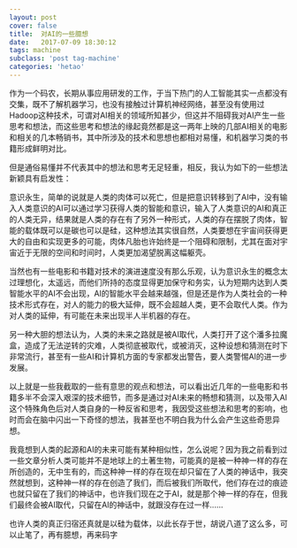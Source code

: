 ```yaml
---
layout: post
cover: false
title:  对AI的一些臆想
date:   2017-07-09 18:30:12
tags: machine
subclass: 'post tag-machine'
categories: 'hetao'
---
```


   作为一个码农，长期从事应用研发的工作，于当下热门的人工智能其实一点都没有交集，既不了解机器学习，也没有接触过计算机神经网络，甚至没有使用过Hadoop这种技术，可谓对AI相关的领域所知甚少，但这并不阻碍我对AI产生一些思考和想法，而这些思考和想法的缘起竟然都是这一两年上映的几部AI相关的电影和相关的几本畅销书，其中所涉及的技术和思想也都相对易懂，和机器学习类的书籍形成鲜明对比。
   

   但是通俗易懂并不代表其中的想法和思考无足轻重，相反，我认为如下的一些想法新颖具有启发性：
   

   意识永生，简单的说就是人类的肉体可以死亡，但是把意识转移到了AI中，没有输入人类意识的AI可以通过学习获得人类的智能和意识，输入了人类意识的AI和真正的人类无异，结果就是人类的存在有了另外一种形式，人类的存在摆脱了肉体，智能的载体既可以是碳也可以是硅，这种想法其实很自然，人类要想在宇宙间获得更大的自由和实现更多的可能，肉体凡胎也许始终是一个阻碍和限制，尤其在面对宇宙近于无限的空间和时间时，人类更加渴望脱离这幅躯壳。
   

   当然也有一些电影和书籍对技术的演进速度没有那么乐观，认为意识永生的概念太过理想化，太遥远，而他们所持的态度显得更加保守和务实，认为短期内达到人类智能水平的AI不会出现，AI的智能水平会越来越强，但是还是作为人类社会的一种技术形式存在，对人的能力的极大延伸，既不会超越人类，更不会取代人类。作为对人类的延伸，有可能在未来出现半人半机器的存在。
   

   另一种大胆的想法认为，人类的未来之路就是被AI取代，人类打开了这个潘多拉魔盒，造成了无法逆转的灾难，人类彻底被取代，或被消灭，这种设想和猜测在时下非常流行，甚至有一些AI和计算机方面的专家都发出警告，要人类警惕AI的进一步发展。
   

   以上就是一些我截取的一些有意思的观点和想法，可以看出近几年的一些电影和书籍多半不会深入艰深的技术细节，而多是通过对AI未来的畅想和猜测，以及带入AI这个特殊角色后对人类自身的一种反省和思考，我因受这些想法和思考的影响，也时而会在脑中闪出一下奇怪的想法，我甚至也不明白我为什么会产生这些奇思异想。
   

   我竟想到人类的起源和AI的未来可能有某种相似性，怎么说呢？因为我之前看到过一些文章分析人类可能并不是地球上的土著生物，可能真的是被一种神一样的存在所创造的，无中生有的，而这种神一样的存在现在却只留在了人类的神话中，我突然就想到，这种神一样的存在创造了我们，而后被我们所取代，他们存在过的痕迹也就只留在了我们的神话中，也许我们现在之于AI，就是那个神一样的存在，但我们最终会被AI取代，只留在AI的神话中，就跟没存在过一样......
   

   也许人类的真正归宿还真就是以硅为载体，以此长存于世，胡说八道了这么多，可以止笔了，再有臆想，再来码字
   
